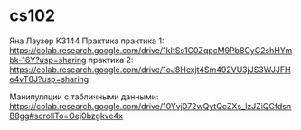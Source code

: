 # cs102
Яна Лаузер К3144 Практика 
практика 1: https://colab.research.google.com/drive/1kItSs1C0ZqpcM9Pb8CyG2shHYmbk-16Y?usp=sharing
практика 2: https://colab.research.google.com/drive/1oJ8Hexjt4Sm492VU3jJS3WJJFHe4vT8J?usp=sharing

Манипуляции с табличными данными:
https://colab.research.google.com/drive/10Yvj072wQytQcZXs_lzJZiQCfdsnB8gg#scrollTo=Oej0bzgkve4x

